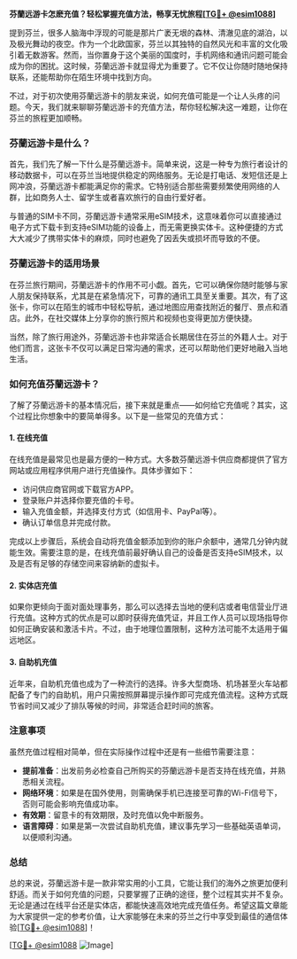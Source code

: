 **芬蘭远游卡怎麽充值？轻松掌握充值方法，畅享无忧旅程[[TG💪+ @esim1088](https://t.me/s/esim1088)]**

提到芬兰，很多人脑海中浮现的可能是那片广袤无垠的森林、清澈见底的湖泊，以及极光舞动的夜空。作为一个北欧国家，芬兰以其独特的自然风光和丰富的文化吸引着无数游客。然而，当你置身于这个美丽的国度时，手机网络和通讯问题可能会成为你的困扰。这时候，芬蘭远游卡就显得尤为重要了。它不仅让你随时随地保持联系，还能帮助你在陌生环境中找到方向。

不过，对于初次使用芬蘭远游卡的朋友来说，如何充值可能是一个让人头疼的问题。今天，我们就来聊聊芬蘭远游卡的充值方法，帮你轻松解决这一难题，让你在芬兰的旅程更加顺畅。

### 芬蘭远游卡是什么？

首先，我们先了解一下什么是芬蘭远游卡。简单来说，这是一种专为旅行者设计的移动数据卡，可以在芬兰当地提供稳定的网络服务。无论是打电话、发短信还是上网冲浪，芬蘭远游卡都能满足你的需求。它特别适合那些需要频繁使用网络的人群，比如商务人士、留学生或者喜欢旅行的自由行爱好者。

与普通的SIM卡不同，芬蘭远游卡通常采用eSIM技术，这意味着你可以直接通过电子方式下载卡到支持eSIM功能的设备上，而无需更换实体卡。这种便捷的方式大大减少了携带实体卡的麻烦，同时也避免了因丢失或损坏而导致的不便。

### 芬蘭远游卡的适用场景

在芬兰旅行期间，芬蘭远游卡的作用不可小觑。首先，它可以确保你随时能够与家人朋友保持联系，尤其是在紧急情况下，可靠的通讯工具至关重要。其次，有了这张卡，你可以在陌生的城市中轻松导航，通过地图应用查找附近的餐厅、景点和酒店。此外，在社交媒体上分享你的旅行照片和视频也变得更加方便快捷。

当然，除了旅行用途外，芬蘭远游卡也非常适合长期居住在芬兰的外籍人士。对于他们而言，这张卡不仅可以满足日常沟通的需求，还可以帮助他们更好地融入当地生活。

### 如何充值芬蘭远游卡？

了解了芬蘭远游卡的基本情况后，接下来就是重点——如何给它充值呢？其实，这个过程比你想象中的要简单得多。以下是一些常见的充值方式：

#### 1. 在线充值

在线充值是最常见也是最方便的一种方式。大多数芬蘭远游卡供应商都提供了官方网站或应用程序供用户进行充值操作。具体步骤如下：

- 访问供应商官网或下载官方APP。
- 登录账户并选择你要充值的卡号。
- 输入充值金额，并选择支付方式（如信用卡、PayPal等）。
- 确认订单信息并完成付款。

完成以上步骤后，系统会自动将充值金额添加到你的账户余额中，通常几分钟内就能生效。需要注意的是，在线充值前最好确认自己的设备是否支持eSIM技术，以及是否有足够的存储空间来容纳新的虚拟卡。

#### 2. 实体店充值

如果你更倾向于面对面处理事务，那么可以选择去当地的便利店或者电信营业厅进行充值。这种方式的优点是可以即时获得充值凭证，并且工作人员可以现场指导你如何正确安装和激活卡片。不过，由于地理位置限制，这种方法可能不太适用于偏远地区。

#### 3. 自助机充值

近年来，自助机充值也成为了一种流行的选择。许多大型商场、机场甚至火车站都配备了专门的自助机，用户只需按照屏幕提示操作即可完成充值流程。这种方式既节省时间又减少了排队等候的时间，非常适合赶时间的旅客。

### 注意事项

虽然充值过程相对简单，但在实际操作过程中还是有一些细节需要注意：

- **提前准备**：出发前务必检查自己所购买的芬蘭远游卡是否支持在线充值，并熟悉相关流程。
- **网络环境**：如果是在国外使用，则需确保手机已连接至可靠的Wi-Fi信号下，否则可能会影响充值成功率。
- **有效期**：留意卡的有效期限，及时充值以免中断服务。
- **语言障碍**：如果是第一次尝试自助机充值，建议事先学习一些基础英语单词，以便顺利沟通。

### 总结

总的来说，芬蘭远游卡是一款非常实用的小工具，它能让我们的海外之旅更加便利舒适。而关于如何充值的问题，只要掌握了正确的途径，整个过程其实并不复杂。无论是通过在线平台还是实体店，都能快速高效地完成充值任务。希望这篇文章能为大家提供一定的参考价值，让大家能够在未来的芬兰之行中享受到最佳的通信体验[[TG💪+ @esim1088](https://t.me/s/esim1088)]！

[[TG💪+ @esim1088](https://t.me/s/esim1088) ![Image](https://i.postimg.cc/4NQfJmqS/Snipaste-2025-05-13-00-14-12.png)]
